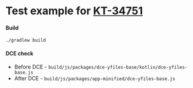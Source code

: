 # Test example for [KT-34751](https://youtrack.jetbrains.com/issue/KT-34751)

#### Build
```
./gradlew build
```

#### DCE check
* Before DCE - `build/js/packages/dce-yfiles-base/kotlin/dce-yfiles-base.js` 
* After DCE - `build/js/packages/app-minified/dce-yfiles-base.js`